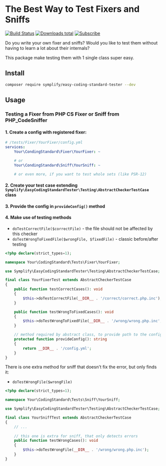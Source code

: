 # The Best Way to Test Fixers and Sniffs

[![Build Status](https://img.shields.io/travis/Symplify/EasyCodingStandardTester/master.svg?style=flat-square)](https://travis-ci.org/Symplify/EasyCodingStandardTester)
[![Downloads total](https://img.shields.io/packagist/dt/symplify/easy-coding-standard-tester.svg?style=flat-square)](https://packagist.org/packages/symplify/easy-coding-standard-tester)
[![Subscribe](https://img.shields.io/badge/subscribe-to--releases-green.svg?style=flat-square)](https://libraries.io/packagist/symplify%2Feasy-coding-standard-tester)

Do you write your own fixer and sniffs? Would you like to test them without having to learn a lot about their internals?

This package make testing them with 1 single class super easy.

## Install

```bash
composer require symplify/easy-coding-standard-tester --dev
```

## Usage

### Testing a Fixer from PHP CS Fixer or Sniff from PHP_CodeSniffer

#### 1. Create a config with registered fixer:

```yaml
# /tests/Fixer/YourFixer/config.yml
services:
    Your\CondingStandard\Fixer\YourFixer: ~

    # or
    Your\CondingStandard\Sniff\YourSniff: ~

    # or even more, if you want to test whole sets (like PSR-12)
```

#### 2. Create your test case extending `Symplify\EasyCodingStandardTester\Testing\AbstractCheckerTestCase` class

#### 3. Provide the config in `provideConfig()` method

#### 4. Make use of testing methods

- `doTestCorrectFile($correctFile)` - the file should not be affected by this checker
- `doTestWrongToFixedFile($wrongFile, $fixedFile)` - classic before/after testing

```php
<?php declare(strict_types=1);

namespace Your\CodingStandard\Tests\Fixer\YourFixer;

use Symplify\EasyCodingStandardTester\Testing\AbstractCheckerTestCase;

final class YourFixerTest extends AbstractCheckerTestCase
{
    public function testCorrectCases(): void
    {
        $this->doTestCorrectFile(__DIR__ . '/correct/correct.php.inc');
    }

    public function testWrongToFixedCases(): void
    {
        $this->doTestWrongToFixedFile(__DIR__ . '/wrong/wrong.php.inc', __DIR__ . '/fixed/fixed.php.inc');
    }

    // method required by abstract class, to provide path to the config with 1 or more fixers/sniffs
    protected function provideConfig(): string
    {
        return __DIR__ . '/config.yml';
    }
}
```

There is one extra method for sniff that doesn't fix the error, but only finds it:

- `doTestWrongFile($wrongFile)` 

```php
<?php declare(strict_types=1);

namespace Your\CodingStandard\Tests\Sniff\YourSniff;

use Symplify\EasyCodingStandardTester\Testing\AbstractCheckerTestCase;

final class YourSniffTest extends AbstractCheckerTestCase
{
    // ...
    
    // this one is extra for sniff, that only detects errors
    public function testWrongCases(): void
    {
        $this->doTestWrongFile(__DIR__ . '/wrong/wrong.php.inc');
    }
}
```
